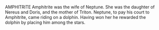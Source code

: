 AMPHITRITE
  Amphitrite was the wife of Neptune. She was the daughter of Nereus
  and Doris, and the mother of Triton. Neptune, to pay his court to
  Amphitrite, came riding on a dolphin. Having won her he rewarded the
  dolphin by placing him among the stars.